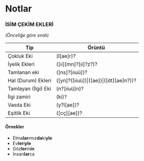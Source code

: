 # Notlar

 ### İSİM ÇEKİM EKLERİ
 _(Önceliğe göre sıralı)_

| Tip | Örüntü|
| --- | --- |
|Çokluk Eki | (l[ae]r)? |
| İyelik Ekleri | ([ıi][mn]?[ıi]?z?)? |
|Tamlanan eki | ([ns]?[ıiuü])? |
|Hal (Durum) Ekleri| ([yn]?([ıiuü])\|([ae])\|([dt][ae]n?))? |
|Tamlayan (İlgi) Eki| (n?[ıiuü]n)? |
|İlgi zamiri | (ki)? |
|Vasıta Eki | (y?l[ae])? |
|Eşitlik Eki | ([cç][ae])? |

#### Örnekler

- Elma**lar**ımız**da**ki**yle**
- Ev**ler**i**yle**
- Göz**ler**in**in**
- İnsan**lar**ca

